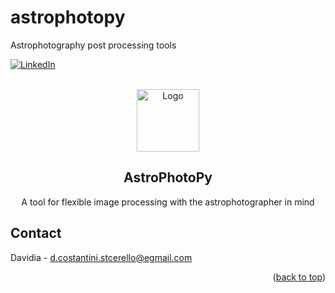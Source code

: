 # astrophotopy
Astrophotography post processing tools

[![LinkedIn][linkedin-shield]][linkedin-url]


<!-- PROJECT LOGO -->
<br />
<div align="center">
    
  <a href="https://pypi.org/project/astrophotopy">
    <img src="images/crab.jpg" alt="Logo" width="100" height="100">
  </a>
  <h2 align="center">AstroPhotoPy</h2>

  <p align="center">
    A tool for flexible image processing with the astrophotographer in mind
  
  </p>
  <p align="center">

  
  </p>
</div>







<!-- CONTACT -->
## Contact

Davidia - d.costantini.stcerello@egmail.com

<p align="right">(<a href="#top">back to top</a>)</p>

<!-- MARKDOWN LINKS & IMAGES -->
<!-- https://www.markdownguide.org/basic-syntax/#reference-style-links -->
[linkedin-shield]: https://img.shields.io/badge/-LinkedIn-black.svg?style=for-the-badge&logo=linkedin&colorB=555
[linkedin-url]: https://www.linkedin.com/in/davide-costantini-299805113/

